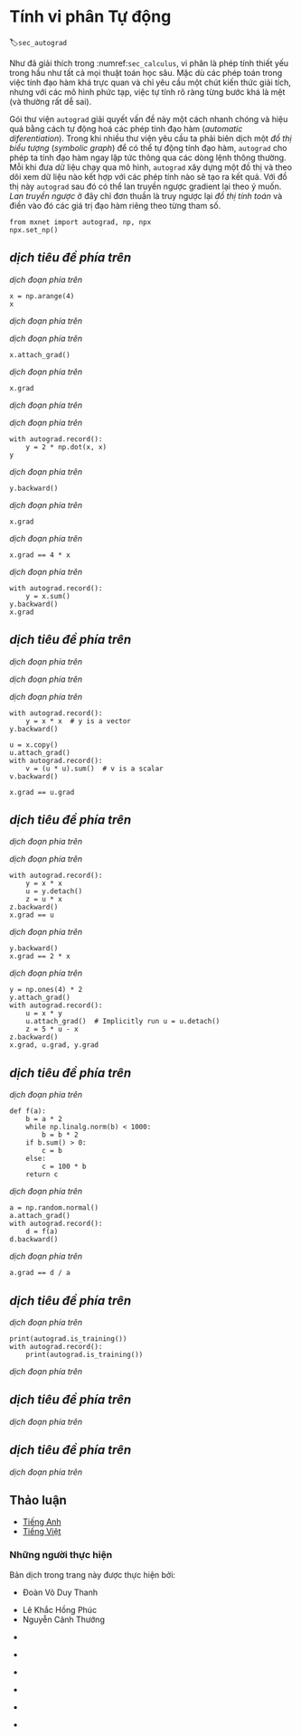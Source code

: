 <!-- ===================== Bắt đầu dịch Phần 1 ===================== -->
<!-- ========================================= REVISE PHẦN 1 - BẮT ĐẦU =================================== -->

<!--
# Automatic Differentiation
-->

# Tính vi phân Tự động
:label:`sec_autograd`

<!--
As we have explained in :numref:`sec_calculus`,
differentiation is a crucial step in nearly all deep learning optimization algorithms.
While the calculations for taking these derivatives are straightforward,
requiring only some basic calculus,
for complex models, working out the updates by hand
can be a pain (and often error-prone).
-->

Như đã giải thích trong :numref:`sec_calculus`, vi phân là phép tính thiết yếu trong hầu như tất cả mọi thuật toán học sâu.
Mặc dù các phép toán trong việc tính đạo hàm khá trực quan và chỉ yêu cầu một chút kiến thức giải tích, nhưng với các mô hình phức tạp, việc tự tính rõ ràng từng bước khá là mệt (và thường rất dễ sai).

<!--
The `autograd` package expedites this work
by automatically calculating derivatives, i.e., *automatic differentiation*.
And while many other libraries require
that we compile a symbolic graph to take automatic derivatives,
`autograd` allows us to take derivatives
while writing  ordinary imperative code.
Every time we pass data through our model,
`autograd` builds a graph on the fly,
tracking which data combined through
which operations to produce the output.
This graph enables `autograd`
to subsequently backpropagate gradients on command.
Here, *backpropagate* simply means to trace through the *computational graph*,
filling in the partial derivatives with respect to each parameter.
-->

Gói thư viện `autograd` giải quyết vấn đề này một cách nhanh chóng và hiệu quả bằng cách tự động hoá các phép tính đạo hàm (*automatic diferentiation*).
Trong khi nhiều thư viện yêu cầu ta phải biên dịch một *đồ thị biểu tượng* (*symbolic graph*) để có thể tự động tính đạo hàm, `autograd` cho phép ta tính đạo hàm ngay lập tức thông qua các dòng lệnh thông thường.
Mỗi khi đưa dữ liệu chạy qua mô hình, `autograd` xây dựng một đồ thị và theo dõi xem dữ liệu nào kết hợp với các phép tính nào sẽ tạo ra kết quả.
Với đồ thị này `autograd` sau đó có thể lan truyền ngược gradient lại theo ý muốn.
*Lan truyền ngược* ở đây chỉ đơn thuần là truy ngược lại *đồ thị tính toán* và điền vào đó các giá trị đạo hàm riêng theo từng tham số. 

```{.python .input  n=1}
from mxnet import autograd, np, npx
npx.set_np()
```

<!-- ===================== Kết thúc dịch Phần 1 ===================== -->

<!-- ===================== Bắt đầu dịch Phần 2 ===================== -->

<!--
## A Simple Example
-->

## *dịch tiêu đề phía trên*

<!--
As a toy example, say that we are interested
in differentiating the function
$y = 2\mathbf{x}^{\top}\mathbf{x}$
with respect to the column vector $\mathbf{x}$.
To start, let's create the variable `x` and assign it an initial value.
-->

*dịch đoạn phía trên*

```{.python .input  n=2}
x = np.arange(4)
x
```

<!--
Note that before we even calculate the gradient
of $y$ with respect to $\mathbf{x}$,
we will need a place to store it.
It is important that we do not allocate new memory
every time we take a derivative with respect to a parameter
because we will often update the same parameters
thousands or millions of times
and could quickly run out of memory.
-->

*dịch đoạn phía trên*

<!--
Note also that a gradient of a scalar-valued function
with respect to a vector $\mathbf{x}$
is itself vector-valued and has the same shape as $\mathbf{x}$.
Thus it is intuitive that in code,
we will access a gradient taken with respect to `x`
as an attribute of the `ndarray` `x` itself.
We allocate memory for an `ndarray`'s gradient
by invoking its `attach_grad` method.
-->

*dịch đoạn phía trên*

```{.python .input  n=3}
x.attach_grad()
```

<!-- ===================== Kết thúc dịch Phần 2 ===================== -->

<!-- ===================== Bắt đầu dịch Phần 3 ===================== -->

<!--
After we calculate a gradient taken with respect to `x`,
we will be able to access it via the `grad` attribute.
As a safe default, `x.grad` is initialized as an array containing all zeros.
That is sensible because our most common use case
for taking gradient in deep learning is to subsequently
update parameters by adding (or subtracting) the gradient
to maximize (or minimize) the differentiated function.
By initializing the gradient to an array of zeros,
we ensure that any update accidentally executed
before a gradient has actually been calculated
will not alter the parameters' value.
-->

*dịch đoạn phía trên*

```{.python .input  n=4}
x.grad
```

<!--
Now let's calculate $y$.
Because we wish to subsequently calculate gradients,
we want MXNet to generate a computational graph on the fly.
We could imagine that MXNet would be turning on a recording device
to capture the exact path by which each variable is generated.
-->

*dịch đoạn phía trên*

<!--
Note that building the computational graph
requires a nontrivial amount of computation.
So MXNet will only build the graph when explicitly told to do so.
We can invoke this behavior by placing our code
inside an `autograd.record` scope.
-->

*dịch đoạn phía trên*

```{.python .input  n=5}
with autograd.record():
    y = 2 * np.dot(x, x)
y
```

<!--
Since `x` is an `ndarray` of length 4,
`np.dot` will perform an inner product of `x` and `x`,
yielding the scalar output that we assign to `y`.
Next, we can automatically calculate the gradient of `y`
with respect to each component of `x`
by calling `y`'s `backward` function.
-->

*dịch đoạn phía trên*

```{.python .input  n=6}
y.backward()
```

<!--
If we recheck the value of `x.grad`, we will find its contents overwritten by the newly calculated gradient.
-->

*dịch đoạn phía trên*

```{.python .input  n=7}
x.grad
```

<!-- ===================== Kết thúc dịch Phần 3 ===================== -->

<!-- ===================== Bắt đầu dịch Phần 4 ===================== -->

<!-- ========================================= REVISE PHẦN 1 - KẾT THÚC ===================================-->

<!-- ========================================= REVISE PHẦN 2 - BẮT ĐẦU ===================================-->

<!--
The gradient of the function $y = 2\mathbf{x}^{\top}\mathbf{x}$
with respect to $\mathbf{x}$ should be $4\mathbf{x}$.
Let's quickly verify that our desired gradient was calculated correctly.
If the two `ndarray`s are indeed the same,
then the equality between them holds at every position.
-->

*dịch đoạn phía trên*

```{.python .input  n=8}
x.grad == 4 * x
```

<!--
If we subsequently compute the gradient of another variable
whose value was calculated as a function of `x`,
the contents of `x.grad` will be overwritten.
-->

*dịch đoạn phía trên*

```{.python .input  n=9}
with autograd.record():
    y = x.sum()
y.backward()
x.grad
```

<!--
## Backward for Non-Scalar Variables
-->

## *dịch tiêu đề phía trên*

<!--
Technically, when `y` is not a scalar,
the most natural interpretation of the differentiation of a vector `y`
with respect to a vector `x` is a matrix.
For higher-order and higher-dimensional `y` and `x`,
the differentiation result could be a gnarly high-order tensor.
-->

*dịch đoạn phía trên*

<!--
However, while these more exotic objects do show up
in advanced machine learning (including in deep learning),
more often when we are calling backward on a vector,
we are trying to calculate the derivatives of the loss functions
for each constituent of a *batch* of training examples.
Here, our intent is not to calculate the differentiation matrix
but rather the sum of the partial derivatives
computed individually for each example in the batch.
-->

*dịch đoạn phía trên*

<!--
Thus when we invoke `backward` on a vector-valued variable `y`,
which is a function of `x`,
MXNet assumes that we want the sum of the gradients.
In short, MXNet will create a new scalar variable
by summing the elements in `y`,
and compute the gradient of that scalar variable with respect to `x`.
-->

*dịch đoạn phía trên*

```{.python .input  n=10}
with autograd.record():
    y = x * x  # y is a vector
y.backward()

u = x.copy()
u.attach_grad()
with autograd.record():
    v = (u * u).sum()  # v is a scalar
v.backward()

x.grad == u.grad
```

<!-- ===================== Kết thúc dịch Phần 4 ===================== -->

<!-- ===================== Bắt đầu dịch Phần 5 ===================== -->

<!--
## Detaching Computation
-->

## *dịch tiêu đề phía trên*

<!--
Sometimes, we wish to move some calculations
outside of the recorded computational graph.
For example, say that `y` was calculated as a function of `x`,
and that subsequently `z` was calculated as a function of both `y` and `x`.
Now, imagine that we wanted to calculate
the gradient of `z` with respect to `x`,
but wanted for some reason to treat `y` as a constant,
and only take into account the role
that `x` played after `y` was calculated.
-->

*dịch đoạn phía trên*

<!--
Here, we can call `u = y.detach()` to return a new variable `u`
that has the same value as `y` but discards any information
about how `y` was computed in the computational graph.
In other words, the gradient will not flow backwards through `u` to `x`.
This will provide the same functionality as if we had
calculated `u` as a function of `x` outside of the `autograd.record` scope,
yielding a `u` that will be treated as a constant in any `backward` call.
Thus, the following `backward` function computes
the partial derivative of `z = u * x` with respect to `x` while treating `u` as a constant,
instead of the partial derivative of `z = x * x * x` with respect to `x`.
-->

*dịch đoạn phía trên*

```{.python .input  n=11}
with autograd.record():
    y = x * x
    u = y.detach()
    z = u * x
z.backward()
x.grad == u
```

<!--
Since the computation of `y` was recorded,
we can subsequently call `y.backward()` to get the derivative of `y = x * x` with respect to `x`, which is `2 * x`.
-->

*dịch đoạn phía trên*

```{.python .input  n=12}
y.backward()
x.grad == 2 * x
```

<!--
Note that attaching gradients to a variable `x` implicitly calls `x = x.detach()`.
If `x` is computed based on other variables,
this part of computation will not be used in the `backward` function.
-->

*dịch đoạn phía trên*

```{.python .input  n=13}
y = np.ones(4) * 2
y.attach_grad()
with autograd.record():
    u = x * y
    u.attach_grad()  # Implicitly run u = u.detach()
    z = 5 * u - x
z.backward()
x.grad, u.grad, y.grad
```

<!-- ===================== Kết thúc dịch Phần 5 ===================== -->

<!-- ===================== Bắt đầu dịch Phần 6 ===================== -->

<!-- ========================================= REVISE PHẦN 2 - KẾT THÚC ===================================-->

<!-- ========================================= REVISE PHẦN 3 - BẮT ĐẦU ===================================-->

<!--
## Computing the Gradient of Python Control Flow
-->

## *dịch tiêu đề phía trên*

<!--
One benefit of using automatic differentiation
is that even if building the computational graph of a function
required passing through a maze of Python control flow
(e.g., conditionals, loops, and arbitrary function calls),
we can still calculate the gradient of the resulting variable.
In the following snippet, note that
the number of iterations of the `while` loop
and the evaluation of the `if` statement
both depend on the value of the input `a`.
-->

*dịch đoạn phía trên*

```{.python .input  n=16}
def f(a):
    b = a * 2
    while np.linalg.norm(b) < 1000:
        b = b * 2
    if b.sum() > 0:
        c = b
    else:
        c = 100 * b
    return c
```

<!--
Again to compute gradients, we just need to `record` the calculation
and then call the `backward` function.
-->

*dịch đoạn phía trên*

```{.python .input  n=17}
a = np.random.normal()
a.attach_grad()
with autograd.record():
    d = f(a)
d.backward()
```

<!--
We can now analyze the `f` function defined above.
Note that it is piecewise linear in its input `a`.
In other words, for any `a` there exists some constant scalar `k`
such that `f(a) = k * a`, where the value of `k` depends on the input `a`.
Consequently `d / a` allows us to verify that the gradient is correct.
-->

*dịch đoạn phía trên*

```{.python .input  n=18}
a.grad == d / a
```

<!-- ===================== Kết thúc dịch Phần 6 ===================== -->

<!-- ===================== Bắt đầu dịch Phần 7 ===================== -->

<!--
## Training Mode and Prediction Mode
-->

## *dịch tiêu đề phía trên*

<!--
As we have seen, after we call `autograd.record`,
MXNet logs the operations in the following block.
There is one more subtle detail to be aware of.
Additionally, `autograd.record` will change
the running mode from *prediction mode* to *training mode*.
We can verify this behavior by calling the `is_training` function.
-->

*dịch đoạn phía trên*

```{.python .input  n=19}
print(autograd.is_training())
with autograd.record():
    print(autograd.is_training())
```

<!--
When we get to complicated deep learning models,
we will encounter some algorithms where the model
behaves differently during training and
when we subsequently use it to make predictions.
We will cover these differences in detail in later chapters.
-->

*dịch đoạn phía trên*


<!--
## Summary
-->

## *dịch tiêu đề phía trên*

<!--
* MXNet provides the `autograd` package to automate the calculation of derivatives. To use it, we first attach gradients to those variables with respect to which we desire partial derivatives. We then record the computation of our target value, execute its `backward` function, and access the resulting gradient via our variable's `grad` attribute.
* We can detach gradients to control the part of the computation that will be used in the `backward` function.
* The running modes of MXNet include training mode and prediction mode. We can determine the running mode by calling the `is_training` function.
-->

*dịch đoạn phía trên*


<!--
## Exercises
-->

## *dịch tiêu đề phía trên*

<!--
1. Why is the second derivative much more expensive to compute than the first derivative?
1. After running `y.backward()`, immediately run it again and see what happens.
1. In the control flow example where we calculate the derivative of `d` with respect to `a`, what would happen if we changed the variable `a` to a random vector or matrix. At this point, the result of the calculation `f(a)` is no longer a scalar. What happens to the result? How do we analyze this?
1. Redesign an example of finding the gradient of the control flow. Run and analyze the result.
1. Let $f(x) = \sin(x)$. Plot $f(x)$ and $\frac{df(x)}{dx}$, where the latter is computed without exploiting that $f'(x) = \cos(x)$.
1. In a second-price auction (such as in eBay or in computational advertising), the winning bidder pays the second-highest price. Compute the gradient of the final price with respect to the winning bidder's bid using `autograd`. What does the result tell you about the mechanism? If you are curious to learn more about second-price auctions, check out the paper by Edelman et al. :cite:`Edelman.Ostrovsky.Schwarz.2007`.
-->

*dịch đoạn phía trên*

<!-- ===================== Kết thúc dịch Phần 7 ===================== -->

<!-- ========================================= REVISE PHẦN 3 - KẾT THÚC ===================================-->

<!--
## [Discussions](https://discuss.mxnet.io/t/2318)
-->

## Thảo luận
* [Tiếng Anh](https://discuss.mxnet.io/t/2318)
* [Tiếng Việt](https://forum.machinelearningcoban.com/c/d2l)


### Những người thực hiện
Bản dịch trong trang này được thực hiện bởi:
<!--
Tác giả của mỗi Pull Request điền tên mình và tên những người review mà bạn thấy
hữu ích vào từng phần tương ứng. Mỗi dòng một tên, bắt đầu bằng dấu `*`.

Lưu ý:
* Nếu reviewer không cung cấp tên, bạn có thể dùng tên tài khoản GitHub của họ
với dấu `@` ở đầu. Ví dụ: @aivivn.
-->

* Đoàn Võ Duy Thanh
<!-- Phần 1 -->
* Lê Khắc Hồng Phúc
* Nguyễn Cảnh Thướng

<!-- Phần 2 -->
*

<!-- Phần 3 -->
*

<!-- Phần 4 -->
*

<!-- Phần 5 -->
*

<!-- Phần 6 -->
*

<!-- Phần 7 -->
*
